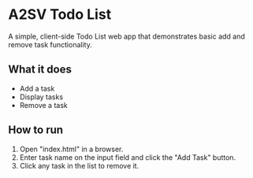 # A2SV Todo List

A simple, client-side Todo List web app that demonstrates basic add and remove task functionality.

## What it does

- Add a task
- Display tasks
- Remove a task

## How to run

1. Open "index.html" in a browser.
2. Enter task name on the input field and click the "Add Task" button.
3. Click any task in the list to remove it.
